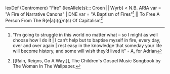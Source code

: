 
lexDef (Centromere) "Fire" {lexAllele(s)::: Croen || Wyrb} < N.B. ARIA var = "A Fire of Narrative Canons" | DNE var = "A Baptism of Fires"[^FireCroen] || To Free A Person From The R{e|a}i{g}n(s) Of Capitalism[^FireWyrb]

[^FireCroen]: "I’m going to struggle in this world no matter what – so I might as well choose how I do it | I can’t help but to baptise myself in fire, every day, over and over again | rest easy in the knowledge that someday your life will become history, and some will wish they’d lived it" - A, for Adrian
[^FireWyrb]: [[Rain, Reigns, Go A Way.]], The Children's Gospel Music Songbook by The Woman In The Wallpaper.

